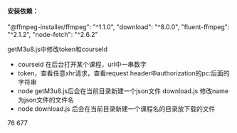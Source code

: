 
#### 安装依赖：
"@ffmpeg-installer/ffmpeg": "^1.1.0",
"download": "^8.0.0",
"fluent-ffmpeg": "^2.1.2",
"node-fetch": "^2.6.2"

getM3u8.js中修改token和courseId
 - courseid 在后台打开某个课程，url中一串数字
 - token，查看任意xhr请求，查看request header中authorization的pc:后面的字符串
 - node getM3u8.js后会在当前目录新建一个json文件 
download.js 修改name为json文件的文件名
 - node download.js 后会在当前目录新建一个课程名的目录放下载的文件

76
677 